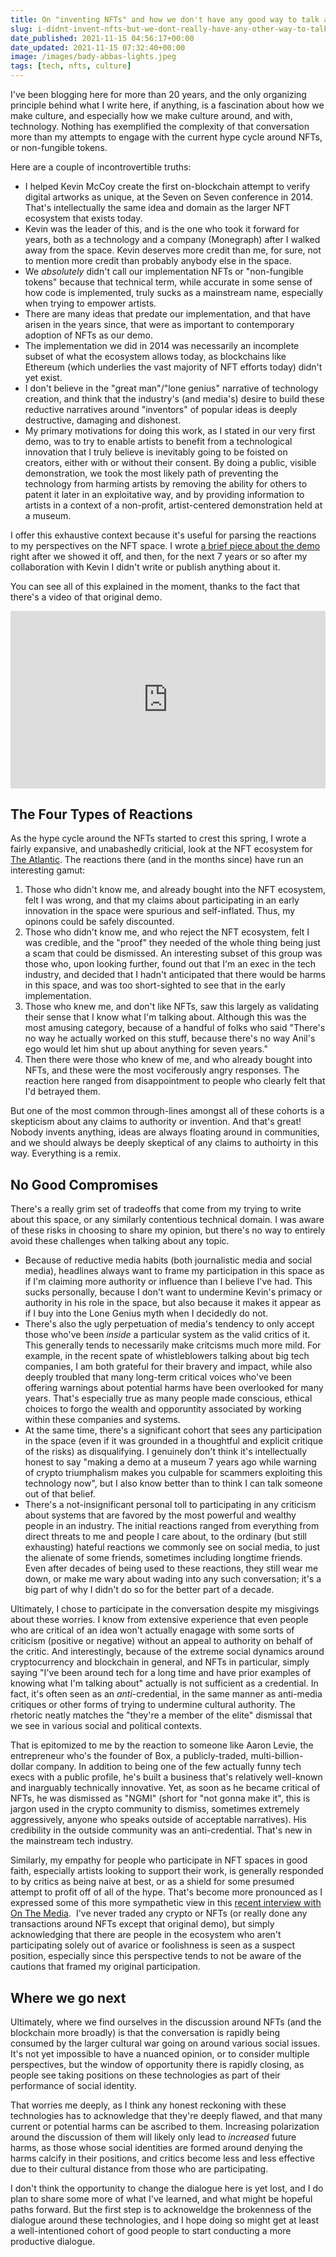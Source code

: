 ```yaml
---
title: On "inventing NFTs" and how we don't have any good way to talk about tech
slug: i-didnt-invent-nfts-but-we-dont-really-have-any-other-way-to-talk-about-tech
date_published: 2021-11-15 04:56:17+00:00
date_updated: 2021-11-15 07:32:40+00:00
image: /images/bady-abbas-lights.jpeg
tags: [tech, nfts, culture]
---
```

I've been blogging here for more than 20 years, and the only organizing principle behind what I write here, if anything, is a fascination about how we make culture, and especially how we make culture around, and with, technology. Nothing has exemplified the complexity of that conversation more than my attempts to engage with the current hype cycle around NFTs, or non-fungible tokens. 

Here are a couple of incontrovertible truths:

- I helped Kevin McCoy create the first on-blockchain attempt to verify digital artworks as unique, at the Seven on Seven conference in 2014. That's intellectually the same idea and domain as the larger NFT ecosystem that exists today.
- Kevin was the leader of this, and is the one who took it forward for years, both as a technology and a company (Monegraph) after I walked away from the space. Kevin deserves more credit than me, for sure, not to mention more credit than probably anybody else in the space.
- We *absolutely* didn't call our implementation NFTs or "non-fungible tokens" because that technical term, while accurate in some sense of how code is implemented, truly sucks as a mainstream name, especially when trying to empower artists.
- There are many ideas that predate our implementation, and that have arisen in the years since, that were as important to contemporary adoption of NFTs as our demo.
- The implementation we did in 2014 was necessarily an incomplete subset of what the ecosystem allows today, as blockchains like Ethereum (which underlies the vast majority of NFT efforts today) didn't yet exist.
- I don't believe in the "great man"/"lone genius" narrative of technology creation, and think that the industry's (and media's) desire to build these reductive narratives around "inventors" of popular ideas is deeply destructive, damaging and dishonest.
- My primary motivations for doing this work, as I stated in our very first demo, was to try to enable artists to benefit from a technological innovation that I truly believe is inevitably going to be foisted on creators, either with or without their consent. By doing a public, visible demonstration, we took the most likely path of preventing the technology from harming artists by removing the ability for others to patent it later in an exploitative way, and by providing information to artists in a context of a non-profit, artist-centered demonstration held at a museum.

I offer this exhaustive context because it's useful for parsing the reactions to my perspectives on the NFT space. I wrote [a brief piece about the demo](https://medium.com/message/a-bitcoin-for-digital-art-8c7db719e495) right after we showed it off, and then, for the next 7 years or so after my collaboration with Kevin I didn't write or publish anything about it. 

You can see all of this explained in the moment, thanks to the fact that there's a video of that original demo.

<div style="padding:56.25% 0 0 0;position:relative;"><iframe src="https://player.vimeo.com/video/96131398?h=f910951eb1&color=800080&portrait=0" style="position:absolute;top:0;left:0;width:100%;height:100%;" frameborder="0" allow="autoplay; fullscreen; picture-in-picture" allowfullscreen></iframe></div><script src="https://player.vimeo.com/api/player.js"></script>

## The Four Types of Reactions

As the hype cycle around the NFTs started to crest this spring, I wrote a fairly expansive, and unabashedly criticial, look at the NFT ecosystem for [The Atlantic](https://www.theatlantic.com/ideas/archive/2021/04/nfts-werent-supposed-end-like/618488/). The reactions there (and in the months since) have run an interesting gamut:

1. Those who didn't know me, and already bought into the NFT ecosystem, felt I was wrong, and that my claims about participating in an early innovation in the space were spurious and self-inflated. Thus, my opinons could be safely discounted.
2. Those who didn't know me, and who reject the NFT ecosystem, felt I was credible, and the "proof" they needed of the whole thing being just a scam that could be dismissed. An interesting subset of this group was those who, upon looking further, found out that I'm an exec in the tech industry, and decided that I hadn't anticipated that there would be harms in this space, and was too short-sighted to see that in the early implementation.
3. Those who knew me, and don't like NFTs, saw this largely as validating their sense that I know what I'm talking about. Although this was the most amusing category, because of a handful of folks who said "There's no way he actually worked on this stuff, because there's no way Anil's ego would let him shut up about anything for seven years."
4. Then there were those who knew of me, and who already bought into NFTs, and these were the most vociferously angry responses. The reaction here ranged from disappointment to people who clearly felt that I'd betrayed them.

But one of the most common through-lines amongst all of these cohorts is a skepticism about any claims to authority or invention. And that's great! Nobody invents anything, ideas are always floating around in communities, and we should always be deeply skeptical of any claims to authoirty in this way. Everything is a remix.

## No Good Compromises

There's a really grim set of tradeoffs that come from my trying to write about this space, or any similarly contentious technical domain. I was aware of these risks in choosing to share my opinion, but there's no way to entirely avoid these challenges when talking about any topic.

- Because of reductive media habits (both journalistic media and social media), headlines always want to frame my participation in this space as if I'm claiming more authority or influence than I believe I've had. This sucks personally, because I don't want to undermine Kevin's primacy or authority in his role in the space, but also because it makes it appear as if I buy into the Lone Genius myth when I decidedly do not.
- There's also the ugly perpetuation of media's tendency to only accept those who've been *inside* a particular system as the valid critics of it. This generally tends to necessarily make critcisms much more mild. For example, in the recent spate of whistleblowers talking about big tech companies, I am both grateful for their bravery and impact, while also deeply troubled that many long-term critical voices who've been offering warnings about potential harms have been overlooked for many years. That's especially true as many people made conscious, ethical choices to forgo the wealth and opporuntity associated by working within these companies and systems.
- At the same time, there's a significant cohort that sees any participation in the space (even if it was grounded in a thoughtful and explicit critique of the risks) as disqualifying. I genuinely don't think it's intellectually honest to say "making a demo at a museum 7 years ago while warning of crypto triumphalism makes you culpable for scammers exploiting this technology now", but I also know better than to think I can talk someone out of that belief.
- There's a not-insignificant personal toll to participating in any criticism about systems that are favored by the most powerful and wealthy people in an industry. The initial reactions ranged from everything from direct threats to me and people I care about, to the ordinary (but still exhausting) hateful reactions we commonly see on social media, to just the alienate of some friends, sometimes including longtime friends. Even after decades of being used to these reactions, they still wear me down, or make me wary about wading into any such conversation; it's a big part of why I didn't do so for the better part of a decade.

Ultimately, I chose to participate in the conversation despite my misgivings about these worries. I know from extensive experience that even people who are critical of an idea won't actually enagage with some sorts of criticism (positive or negative) without an appeal to authority on behalf of the critic. And interestingly, because of the extreme social dynamics around cryptocurrency and blockchain in general, and NFTs in particular, simply saying "I've been around tech for a long time and have prior examples of knowing what I'm talking about" actually is not sufficient as a credential. In fact, it's often seen as an *anti*-credential, in the same manner as anti-media critiques or other forms of trying to undermine cultural authority. The rhetoric neatly matches the "they're a member of the elite" dismissal that we see in various social and political contexts.

That is epitomized to me by the reaction to someone like Aaron Levie, the entrepreneur who's the founder of Box, a publicly-traded, multi-billion-dollar company. In addition to being one of the few actually funny tech execs with a public profile, he's built a business that's relatively well-known and inarguably technically innovative. Yet, as soon as he became critical of NFTs, he was dismissed as "NGMI" (short for "not gonna make it", this is jargon used in the crypto community to dismiss, sometimes extremely aggressively, anyone who speaks outside of acceptable narratives). His credibility in the outside community was an anti-credential. That's new in the mainstream tech industry.

Similarly, my empathy for people who participate in NFT spaces in good faith, especially artists looking to support their work, is generally responded to by critics as being naive at best, or as a shield for some presumed attempt to profit off of all of the hype. That's become more pronounced as I expressed some of this more sympathetic view in this [recent interview with On The Media](https://www.wnycstudios.org/podcasts/otm/episodes/cha-ching-on-the-media).  I've never traded any crypto or NFTs (or really done any transactions around NFTs except that original demo), but simply acknowledging that there are people in the ecosystem who aren't participating solely out of avarice or foolishness is seen as a suspect position, especially since this perspective tends to not be aware of the cautions that framed my original participation.

## Where we go next

Ultimately, where we find ourselves in the discussion around NFTs (and the blockchain more broadly) is that the conversation is rapidly being consumed by the larger cultural war going on around various social issues. It's not yet impossible to have a nuanced opinion, or to consider multiple perspectives, but the window of opportunity there is rapidly closing, as people see taking positions on these technologies as part of their performance of social identity.

That worries me deeply, as I think any honest reckoning with these technologies has to acknowledge that they're deeply flawed, and that many current or potential harms can be ascribed to them. Increasing polarization around the discussion of them will likely only lead to *increased* future harms, as those whose social identities are formed around denying the harms calcify in their positions, and critics become less and less effective due to their cultural distance from those who are participating.

I don't think the opportunity to change the dialogue here is yet lost, and I do plan to share some more of what I've learned, and what might be hopeful paths forward. But the first step is to acknoweldge the brokenness of the dialogue around these technologies, and I hope doing so might get at least a well-intentioned cohort of good people to start conducting a more productive dialogue.
